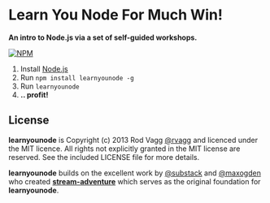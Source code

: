 # Learn You Node For Much Win!

**An intro to Node.js via a set of self-guided workshops.**

[![NPM](https://nodei.co/npm/learnyounode.png?compact=true)](https://nodei.co/npm/learnyounode/) 

  1. Install [Node.js](http://nodejs.org/)
  2. Run `npm install learnyounode -g`
  3. Run `learnyounode`
  4. **.. profit!**

## License

**learnyounode** is Copyright (c) 2013 Rod Vagg [@rvagg](https://twitter.com/rvagg) and licenced under the MIT licence. All rights not explicitly granted in the MIT license are reserved. See the included LICENSE file for more details.

**learnyounode** builds on the excellent work by [@substack](https://github.com/substack) and [@maxogden](https://github.com/maxogden) who created **[stream-adventure](https://github.com/substack/stream-adventure)** which serves as the original foundation for **learnyounode**.
